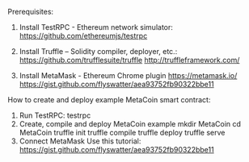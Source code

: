 Prerequisites:

1. Install TestRPC - Ethereum network simulator:
https://github.com/ethereumjs/testrpc

2. Install Truffle – Solidity compiler, deployer, etc.:
https://github.com/trufflesuite/truffle
http://truffleframework.com/

3. Install MetaMask - Ethereum Chrome plugin
https://metamask.io/
https://gist.github.com/flyswatter/aea93752fb90322bbe11


How to create and deploy example MetaCoin smart contract:
1. Run TestRPC:
testrpc
2. Create, compile and deploy MetaCoin example
mkdir MetaCoin
cd MetaCoin
truffle init
truffle compile
truffle deploy
truffle serve
3. Connect MetaMask
Use this tutorial: https://gist.github.com/flyswatter/aea93752fb90322bbe11

